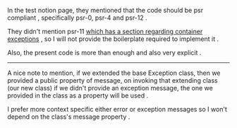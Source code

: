 In the test notion page, they mentioned that the code should be psr compliant , specifically psr-0, psr-4 and psr-12 . 

They didn't mention psr-11 [which has a section regarding container exceptions](https://www.php-fig.org/psr/psr-11/#12-exceptions) , so I will not provide the boilerplate required to implement it . 

Also, the present code is more than enough and also very explicit . 

____
A nice note to mention, if we extended the base Exception class, then we provided a public property of message, on invoking that extending class (our new class) if we didn't provide an exception message, the one we provided in the class as a property will be used . 

I prefer more context specific either error or exception messages so I won't depend on the class's message property . 